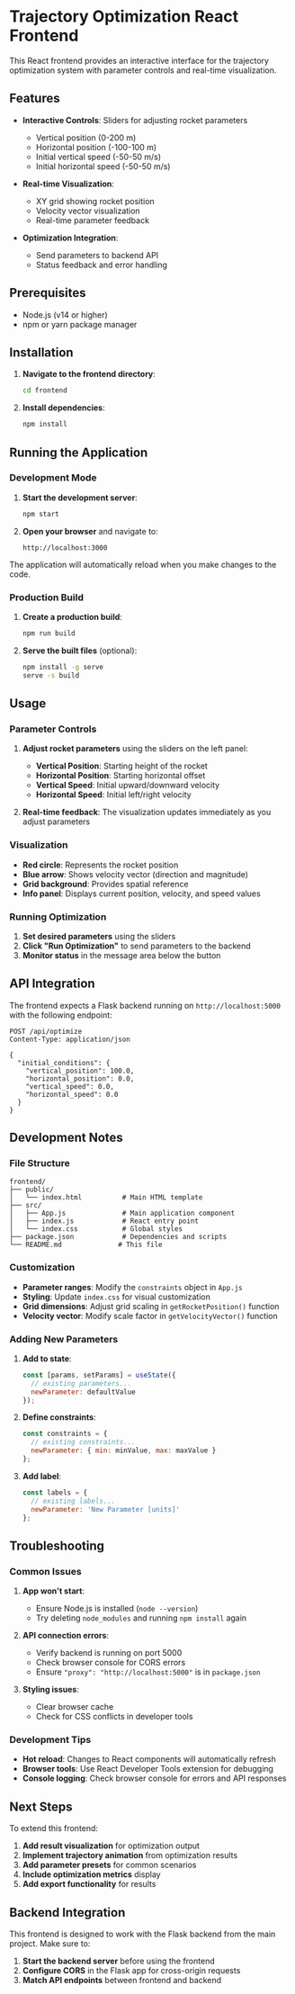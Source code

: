 # Trajectory Optimization React Frontend

This React frontend provides an interactive interface for the trajectory optimization system with parameter controls and real-time visualization.

## Features

- **Interactive Controls**: Sliders for adjusting rocket parameters
  - Vertical position (0-200 m)
  - Horizontal position (-100-100 m)
  - Initial vertical speed (-50-50 m/s)
  - Initial horizontal speed (-50-50 m/s)

- **Real-time Visualization**: 
  - XY grid showing rocket position
  - Velocity vector visualization
  - Real-time parameter feedback

- **Optimization Integration**: 
  - Send parameters to backend API
  - Status feedback and error handling

## Prerequisites

- Node.js (v14 or higher)
- npm or yarn package manager

## Installation

1. **Navigate to the frontend directory**:
   ```bash
   cd frontend
   ```

2. **Install dependencies**:
   ```bash
   npm install
   ```

## Running the Application

### Development Mode

1. **Start the development server**:
   ```bash
   npm start
   ```

2. **Open your browser** and navigate to:
   ```
   http://localhost:3000
   ```

The application will automatically reload when you make changes to the code.

### Production Build

1. **Create a production build**:
   ```bash
   npm run build
   ```

2. **Serve the built files** (optional):
   ```bash
   npm install -g serve
   serve -s build
   ```

## Usage

### Parameter Controls

1. **Adjust rocket parameters** using the sliders on the left panel:
   - **Vertical Position**: Starting height of the rocket
   - **Horizontal Position**: Starting horizontal offset
   - **Vertical Speed**: Initial upward/downward velocity
   - **Horizontal Speed**: Initial left/right velocity

2. **Real-time feedback**: The visualization updates immediately as you adjust parameters

### Visualization

- **Red circle**: Represents the rocket position
- **Blue arrow**: Shows velocity vector (direction and magnitude)
- **Grid background**: Provides spatial reference
- **Info panel**: Displays current position, velocity, and speed values

### Running Optimization

1. **Set desired parameters** using the sliders
2. **Click "Run Optimization"** to send parameters to the backend
3. **Monitor status** in the message area below the button

## API Integration

The frontend expects a Flask backend running on `http://localhost:5000` with the following endpoint:

```
POST /api/optimize
Content-Type: application/json

{
  "initial_conditions": {
    "vertical_position": 100.0,
    "horizontal_position": 0.0,
    "vertical_speed": 0.0,
    "horizontal_speed": 0.0
  }
}
```

## Development Notes

### File Structure

```
frontend/
├── public/
│   └── index.html          # Main HTML template
├── src/
│   ├── App.js              # Main application component
│   ├── index.js            # React entry point
│   └── index.css           # Global styles
├── package.json            # Dependencies and scripts
└── README.md              # This file
```

### Customization

- **Parameter ranges**: Modify the `constraints` object in `App.js`
- **Styling**: Update `index.css` for visual customization
- **Grid dimensions**: Adjust grid scaling in `getRocketPosition()` function
- **Velocity vector**: Modify scale factor in `getVelocityVector()` function

### Adding New Parameters

1. **Add to state**:
   ```javascript
   const [params, setParams] = useState({
     // existing parameters...
     newParameter: defaultValue
   });
   ```

2. **Define constraints**:
   ```javascript
   const constraints = {
     // existing constraints...
     newParameter: { min: minValue, max: maxValue }
   };
   ```

3. **Add label**:
   ```javascript
   const labels = {
     // existing labels...
     newParameter: 'New Parameter [units]'
   };
   ```

## Troubleshooting

### Common Issues

1. **App won't start**:
   - Ensure Node.js is installed (`node --version`)
   - Try deleting `node_modules` and running `npm install` again

2. **API connection errors**:
   - Verify backend is running on port 5000
   - Check browser console for CORS errors
   - Ensure `"proxy": "http://localhost:5000"` is in `package.json`

3. **Styling issues**:
   - Clear browser cache
   - Check for CSS conflicts in developer tools

### Development Tips

- **Hot reload**: Changes to React components will automatically refresh
- **Browser tools**: Use React Developer Tools extension for debugging
- **Console logging**: Check browser console for errors and API responses

## Next Steps

To extend this frontend:

1. **Add result visualization** for optimization output
2. **Implement trajectory animation** from optimization results
3. **Add parameter presets** for common scenarios
4. **Include optimization metrics** display
5. **Add export functionality** for results

## Backend Integration

This frontend is designed to work with the Flask backend from the main project. Make sure to:

1. **Start the backend server** before using the frontend
2. **Configure CORS** in the Flask app for cross-origin requests
3. **Match API endpoints** between frontend and backend
